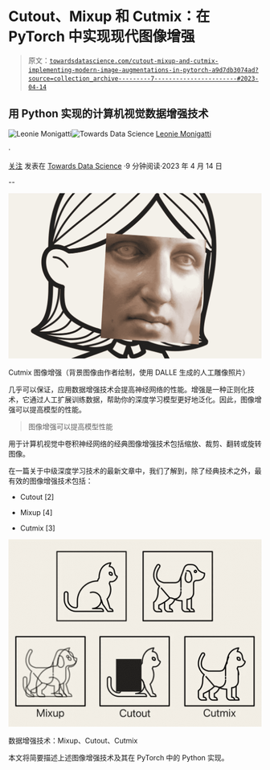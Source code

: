 # Cutout、Mixup 和 Cutmix：在 PyTorch 中实现现代图像增强

> 原文：[`towardsdatascience.com/cutout-mixup-and-cutmix-implementing-modern-image-augmentations-in-pytorch-a9d7db3074ad?source=collection_archive---------7-----------------------#2023-04-14`](https://towardsdatascience.com/cutout-mixup-and-cutmix-implementing-modern-image-augmentations-in-pytorch-a9d7db3074ad?source=collection_archive---------7-----------------------#2023-04-14)

## 用 Python 实现的计算机视觉数据增强技术

[](https://medium.com/@iamleonie?source=post_page-----a9d7db3074ad--------------------------------)![Leonie Monigatti](https://medium.com/@iamleonie?source=post_page-----a9d7db3074ad--------------------------------)[](https://towardsdatascience.com/?source=post_page-----a9d7db3074ad--------------------------------)![Towards Data Science](https://towardsdatascience.com/?source=post_page-----a9d7db3074ad--------------------------------) [Leonie Monigatti](https://medium.com/@iamleonie?source=post_page-----a9d7db3074ad--------------------------------)

·

[关注](https://medium.com/m/signin?actionUrl=https%3A%2F%2Fmedium.com%2F_%2Fsubscribe%2Fuser%2F3a38da70d8dc&operation=register&redirect=https%3A%2F%2Ftowardsdatascience.com%2Fcutout-mixup-and-cutmix-implementing-modern-image-augmentations-in-pytorch-a9d7db3074ad&user=Leonie+Monigatti&userId=3a38da70d8dc&source=post_page-3a38da70d8dc----a9d7db3074ad---------------------post_header-----------) 发表在 [Towards Data Science](https://towardsdatascience.com/?source=post_page-----a9d7db3074ad--------------------------------) ·9 分钟阅读·2023 年 4 月 14 日[](https://medium.com/m/signin?actionUrl=https%3A%2F%2Fmedium.com%2F_%2Fvote%2Ftowards-data-science%2Fa9d7db3074ad&operation=register&redirect=https%3A%2F%2Ftowardsdatascience.com%2Fcutout-mixup-and-cutmix-implementing-modern-image-augmentations-in-pytorch-a9d7db3074ad&user=Leonie+Monigatti&userId=3a38da70d8dc&source=-----a9d7db3074ad---------------------clap_footer-----------)

--

[](https://medium.com/m/signin?actionUrl=https%3A%2F%2Fmedium.com%2F_%2Fbookmark%2Fp%2Fa9d7db3074ad&operation=register&redirect=https%3A%2F%2Ftowardsdatascience.com%2Fcutout-mixup-and-cutmix-implementing-modern-image-augmentations-in-pytorch-a9d7db3074ad&source=-----a9d7db3074ad---------------------bookmark_footer-----------)![](img/9c2cd9a7e9619a0232564ae5df5fe0b3.png)

Cutmix 图像增强（背景图像由作者绘制，使用 DALLE 生成的人工雕像照片）

几乎可以保证，应用数据增强技术会提高神经网络的性能。增强是一种正则化技术，它通过人工扩展训练数据，帮助你的深度学习模型更好地泛化。因此，图像增强可以提高模型的性能。

> 图像增强可以提高模型性能

用于计算机视觉中卷积神经网络的经典图像增强技术包括缩放、裁剪、翻转或旋转图像。

在一篇关于中级深度学习技术的最新文章中，我们了解到，除了经典技术之外，最有效的图像增强技术包括：

+   Cutout [2]

+   Mixup [4]

+   Cutmix [3]

![](img/ce29c82e0d40ffe0118468fcd443604c.png)

数据增强技术：Mixup、Cutout、Cutmix

本文将简要描述上述图像增强技术及其在 PyTorch 中的 Python 实现。
